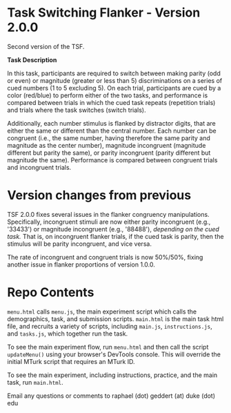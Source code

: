 # Task Switching Flanker - Version 2.0.0

Second version of the TSF.

**Task Description**

In this task, participants are required to switch between making parity (odd or even) or magnitude (greater or less than 5) discriminations on a series of cued numbers (1 to 5 excluding 5). On each trial, participants are cued by a color (red/blue) to perform either of the two tasks, and performance is compared between trials in which the cued task repeats (repetition trials) and trials where the task switches (switch trials).

Additionally, each number stimulus is flanked by distractor digits, that are either the same or different than the central number. Each number can be congruent (i.e., the same number, having therefore the same parity and magnitude as the center number), magnitude incongruent (magnitude different but parity the same), or parity incongruent (parity different but magnitude the same). Performance is compared between congruent trials and incongruent trials.

# Version changes from previous

TSF 2.0.0 fixes several issues in the flanker congruency manipulations. Specifically, incongruent stimuli are now either parity incongruent (e.g., '33433') or magnitude incongruent (e.g., '88488'), *depending on the cued task.* That is, on incongruent flanker trials, if the cued task is parity, then the stimulus will be parity incongruent, and vice versa. 

The rate of incongruent and congruent trials is now 50%/50%, fixing another issue in flanker proportions of version 1.0.0.

# Repo Contents

`menu.html` calls `menu.js`, the main experiment script which calls the demographics, task, and submission scripts. `main.html` is the main task html file, and recruits a variety of scripts, including `main.js`, `instructions.js`, and `tasks.js`, which together run the task.

To see the main experiment flow, run `menu.html` and then call the script `updateMenu()` using your browser's DevTools console. This will override the initial MTurk script that requires an MTurk ID.

To see the main experiment, including instructions, practice, and the main task, run `main.html`.

Email any questions or comments to raphael (dot) geddert (at) duke (dot) edu
